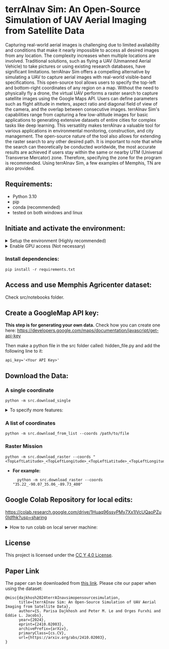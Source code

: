 # terrAInav Sim: An Open-Source Simulation of UAV Aerial Imaging from Satellite Data

Capturing real-world aerial images is challenging due to limited availability and conditions that make it nearly impossible to access all desired images from any location. The complexity increases when multiple locations are involved. Traditional solutions, such as flying a UAV (Unmanned Aerial Vehicle) to take pictures or using existing research databases, have significant limitations. terrAInav Sim offers a compelling alternative by simulating a UAV to capture aerial images with real-world visible-band specifications. This open-source tool allows users to specify the top-left and bottom-right coordinates of any region on a map. Without the need to physically fly a drone, the virtual UAV performs a raster search to capture satellite images using the Google Maps API. Users can define parameters such as flight altitude in meters, aspect ratio and diagonal field of view of the camera, and the overlap between consecutive images. terrAInav Sim's capabilities range from capturing a few low-altitude images for basic applications to generating extensive datasets of entire cities for complex tasks like deep learning. This versatility makes terrAInav a valuable tool for various applications in environmental monitoring, construction, and city management. The open-source nature of the tool also allows for extending the raster search to any other desired path. It is important to note that while the search can theoretically be conducted worldwide, the most accurate results are achieved if users stay within the same or nearby UTM (Universal Transverse Mercator) zone. Therefore, specifying the zone for the program is recommended. Using terrAInav Sim, a few examples of Memphis, TN are also provided.

## Requirements:

- Python 3.10
- pip
- conda (recommended)
- tested on both windows and linux

## Initiate and activate the environment:

<details>
  <summary>Setup the environment (Highly recommended)</summary>

    conda create -n "terrAInav-sim" python=3.10
    conda activate terrAInav-sim

</details>


<details>
  <summary>Enable GPU access (Not necessary)</summary>

Other versions might be compatible at your own risk. Check compatibility here: https://www.tensorflow.org/install/source#gpu

    conda install -c conda-forge cudatoolkit=11.2 cudnn=8.1

</details>


### Install dependencies:

    pip install -r requirements.txt

## Access and use Memphis Agricenter dataset:

Check src/notebooks folder.

## Create a GoogleMap API key:
**This step is for generating your own data.**
Check how you can create one here: https://developers.google.com/maps/documentation/javascript/get-api-key

Then make a python file in the src folder called: hidden_file.py and add the following line to it:

    api_key='<Your API Key>'

## Download the Data:

### A single coordinate

    python -m src.download_single

<details>
  <summary>To specify more features:</summary>

You can do either:

    python -m src.download_single --coords /path/to/file --aspect_ratio <X> <Y> --fov <degrees> --data_dir /path/to/dataset

The file should have one line including the following data:

    <latitude> <longitude> <AGL(f)>

Check dataset/sample_coords.txt as an example.

Or:

    python -m src.download_single --coords "<Latitude>_<Longitude>_<AGL(feet)>"

for more configuration parameters checkout src/utils/config.py or type:

    python -m src.main --help

- **For example:**

        python -m src.download_single --coords "dataset/sample_coords.txt" --aspect_ratio 4 3 --fov 78.8 --data_dir dataset/

    Note: the aspect ratio and fov are from DJI Mavic and are set to the above values by default.

- Or:

        python -m src.download_single --coords "35.22_-90.07_400"

</details>

### A list of coordinates

    python -m src.download_from_list --coords /path/to/file

### Raster Mission
    python -m src.download_raster --coords "<TopLeftLatitude>_<TopLeftLongitude>_<TopLeftLatitude>_<TopLeftLongitude>_<AGL(feet)>"

- **For example:**

        python -m src.download_raster --coords "35.22_-90.07_35.06_-89.73_400"



## Google Colab Repository for local edits:

https://colab.research.google.com/drive/1Huaq96ssyPMy7Xx1IVcUQaoPZu0Idfhk?usp=sharing

<details>
  <summary>How to run colab on local server machine:</summary>

1. SSH to the remote directory and forward the port such as:

```
ssh -L localhost:8888:localhost:8888 [username]@[hostname or IP address]
```

2. Run the following in the remote terminal:
```
jupyter notebook \
    --NotebookApp.allow_origin='https://colab.research.google.com' \
    --port=8888 \
    --NotebookApp.port_retries=0
```
3. The previous step will give you two URLs in result. Copy either. For example:
```
http://localhost:8888/?token=0f96a96950ca8aa79c52fb1fa5758e648b5052cd91417dd8
```
or
```
http://127.0.0.1:8888/?token=0f96a96950ca8aa79c52fb1fa5758e648b5052cd91417dd8
```
4. On the bar above select the arrow next to the connect button and choose "connect to a local runtime".
5. A popup window will be shown, paste the copied URL in the input section.
6. Press "Connect" and voila.
7. If you are using a conda environment for your packages, you might need the following steps. On the remote server, install ipykernel:
```
conda install ipykernel
```
1. Then, register the Conda environment as a Jupyter/Colab kernel (Replace <environment_name> with the name of your Conda environment):
```
!python -m ipykernel install --user --name=<environment_name>
```
1. After installing and registering the kernel, you can switch to it from within your Colab notebook interface by selecting it from the kernel dropdown menu (click on "Runtime" > "Change runtime type" > select your Conda environment).
2.  Always restart the Colab runtime after setting up a custom kernel or installing packages to ensure the changes take effect. Click on "Runtime" in the menu and select "Restart runtime...".
</details>

## License

This project is licensed under the [CC Y 4.0 License](https://creativecommons.org/licenses/by/4.0/).

## Paper Link
The paper can be downloaded from [this link](https://www.arxiv.org/abs/2410.02003). Please cite our paper when using the dataset:

```
@misc{dajkhosh2024terrAInavsimopensourcesimulation,
      title={terrAInav Sim: An Open-Source Simulation of UAV Aerial Imaging from Satellite Data},
      author={S. Parisa Dajkhosh and Peter M. Le and Orges Furxhi and Eddie L. Jacobs},
      year={2024},
      eprint={2410.02003},
      archivePrefix={arXiv},
      primaryClass={cs.CV},
      url={https://arxiv.org/abs/2410.02003},
}
```
